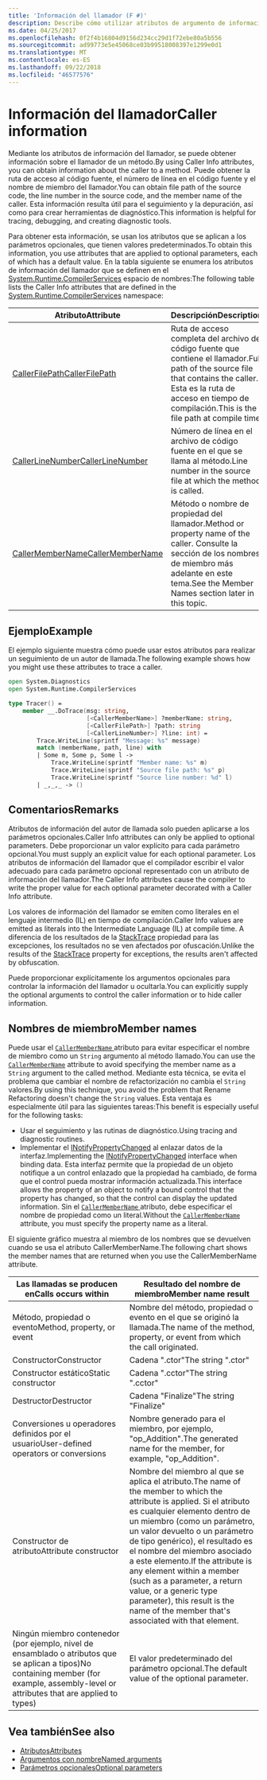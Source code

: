 ```yaml
---
title: 'Información del llamador (F #)'
description: Describe cómo utilizar atributos de argumento de información del autor de llamada para obtener información del llamador de un método.
ms.date: 04/25/2017
ms.openlocfilehash: 0f2f4b16804d9156d234cc29d1f72ebe80a5b556
ms.sourcegitcommit: ad99773e5e45068ce03b99518008397e1299e0d1
ms.translationtype: MT
ms.contentlocale: es-ES
ms.lasthandoff: 09/22/2018
ms.locfileid: "46577576"
---
```

# <a name="caller-information"></a><span data-ttu-id="550c1-103">Información del llamador</span><span class="sxs-lookup"><span data-stu-id="550c1-103">Caller information</span></span>

<span data-ttu-id="550c1-104">Mediante los atributos de información del llamador, se puede obtener información sobre el llamador de un método.</span><span class="sxs-lookup"><span data-stu-id="550c1-104">By using Caller Info attributes, you can obtain information about the caller to a method.</span></span> <span data-ttu-id="550c1-105">Puede obtener la ruta de acceso al código fuente, el número de línea en el código fuente y el nombre de miembro del llamador.</span><span class="sxs-lookup"><span data-stu-id="550c1-105">You can obtain file path of the source code, the line number in the source code, and the member name of the caller.</span></span> <span data-ttu-id="550c1-106">Esta información resulta útil para el seguimiento y la depuración, así como para crear herramientas de diagnóstico.</span><span class="sxs-lookup"><span data-stu-id="550c1-106">This information is helpful for tracing, debugging, and creating diagnostic tools.</span></span>

<span data-ttu-id="550c1-107">Para obtener esta información, se usan los atributos que se aplican a los parámetros opcionales, que tienen valores predeterminados.</span><span class="sxs-lookup"><span data-stu-id="550c1-107">To obtain this information, you use attributes that are applied to optional parameters, each of which has a default value.</span></span> <span data-ttu-id="550c1-108">En la tabla siguiente se enumera los atributos de información del llamador que se definen en el [System.Runtime.CompilerServices](/dotnet/api/system.runtime.compilerservices) espacio de nombres:</span><span class="sxs-lookup"><span data-stu-id="550c1-108">The following table lists the Caller Info attributes that are defined in the [System.Runtime.CompilerServices](/dotnet/api/system.runtime.compilerservices) namespace:</span></span>

|<span data-ttu-id="550c1-109">Atributo</span><span class="sxs-lookup"><span data-stu-id="550c1-109">Attribute</span></span>|<span data-ttu-id="550c1-110">Descripción</span><span class="sxs-lookup"><span data-stu-id="550c1-110">Description</span></span>|<span data-ttu-id="550c1-111">Tipo</span><span class="sxs-lookup"><span data-stu-id="550c1-111">Type</span></span>|
|---------|-----------|----|
|[<span data-ttu-id="550c1-112">CallerFilePath</span><span class="sxs-lookup"><span data-stu-id="550c1-112">CallerFilePath</span></span>](/dotnet/api/system.runtime.compilerservices.callerfilepathattribute)|<span data-ttu-id="550c1-113">Ruta de acceso completa del archivo de código fuente que contiene el llamador.</span><span class="sxs-lookup"><span data-stu-id="550c1-113">Full path of the source file that contains the caller.</span></span> <span data-ttu-id="550c1-114">Esta es la ruta de acceso en tiempo de compilación.</span><span class="sxs-lookup"><span data-stu-id="550c1-114">This is the file path at compile time.</span></span>|`String`
|[<span data-ttu-id="550c1-115">CallerLineNumber</span><span class="sxs-lookup"><span data-stu-id="550c1-115">CallerLineNumber</span></span>](/dotnet/api/system.runtime.compilerservices.callerlinenumberattribute)|<span data-ttu-id="550c1-116">Número de línea en el archivo de código fuente en el que se llama al método.</span><span class="sxs-lookup"><span data-stu-id="550c1-116">Line number in the source file at which the method is called.</span></span>|`Integer`|
|[<span data-ttu-id="550c1-117">CallerMemberName</span><span class="sxs-lookup"><span data-stu-id="550c1-117">CallerMemberName</span></span>](/dotnet/api/system.runtime.compilerservices.callermembernameattribute)|<span data-ttu-id="550c1-118">Método o nombre de propiedad del llamador.</span><span class="sxs-lookup"><span data-stu-id="550c1-118">Method or property name of the caller.</span></span> <span data-ttu-id="550c1-119">Consulte la sección de los nombres de miembro más adelante en este tema.</span><span class="sxs-lookup"><span data-stu-id="550c1-119">See the Member Names section later in this topic.</span></span>|`String`|

## <a name="example"></a><span data-ttu-id="550c1-120">Ejemplo</span><span class="sxs-lookup"><span data-stu-id="550c1-120">Example</span></span>

<span data-ttu-id="550c1-121">El ejemplo siguiente muestra cómo puede usar estos atributos para realizar un seguimiento de un autor de llamada.</span><span class="sxs-lookup"><span data-stu-id="550c1-121">The following example shows how you might use these attributes to trace a caller.</span></span>

```fsharp
open System.Diagnostics
open System.Runtime.CompilerServices

type Tracer() =
    member __.DoTrace(msg: string,
                      [<CallerMemberName>] ?memberName: string,
                      [<CallerFilePath>] ?path: string
                      [<CallerLineNumber>] ?line: int) =
        Trace.WriteLine(sprintf "Message: %s" message)
        match (memberName, path, line) with
        | Some m, Some p, Some l ->
            Trace.WriteLine(sprintf "Member name: %s" m)
            Trace.WriteLine(sprintf "Source file path: %s" p)
            Trace.WriteLine(sprintf "Source line number: %d" l)
        | _,_,_ -> ()
```

## <a name="remarks"></a><span data-ttu-id="550c1-122">Comentarios</span><span class="sxs-lookup"><span data-stu-id="550c1-122">Remarks</span></span>

<span data-ttu-id="550c1-123">Atributos de información del autor de llamada solo pueden aplicarse a los parámetros opcionales.</span><span class="sxs-lookup"><span data-stu-id="550c1-123">Caller Info attributes can only be applied to optional parameters.</span></span> <span data-ttu-id="550c1-124">Debe proporcionar un valor explícito para cada parámetro opcional.</span><span class="sxs-lookup"><span data-stu-id="550c1-124">You must supply an explicit value for each optional parameter.</span></span> <span data-ttu-id="550c1-125">Los atributos de información del llamador que el compilador escribir el valor adecuado para cada parámetro opcional representado con un atributo de información del llamador.</span><span class="sxs-lookup"><span data-stu-id="550c1-125">The Caller Info attributes cause the compiler to write the proper value for each optional parameter decorated with a Caller Info attribute.</span></span>

<span data-ttu-id="550c1-126">Los valores de información del llamador se emiten como literales en el lenguaje intermedio (IL) en tiempo de compilación.</span><span class="sxs-lookup"><span data-stu-id="550c1-126">Caller Info values are emitted as literals into the Intermediate Language (IL) at compile time.</span></span> <span data-ttu-id="550c1-127">A diferencia de los resultados de la [StackTrace](/dotnet/api/system.diagnostics.stacktrace) propiedad para las excepciones, los resultados no se ven afectados por ofuscación.</span><span class="sxs-lookup"><span data-stu-id="550c1-127">Unlike the results of the [StackTrace](/dotnet/api/system.diagnostics.stacktrace) property for exceptions, the results aren't affected by obfuscation.</span></span>

<span data-ttu-id="550c1-128">Puede proporcionar explícitamente los argumentos opcionales para controlar la información del llamador u ocultarla.</span><span class="sxs-lookup"><span data-stu-id="550c1-128">You can explicitly supply the optional arguments to control the caller information or to hide caller information.</span></span>

## <a name="member-names"></a><span data-ttu-id="550c1-129">Nombres de miembro</span><span class="sxs-lookup"><span data-stu-id="550c1-129">Member names</span></span>

<span data-ttu-id="550c1-130">Puede usar el [ `CallerMemberName` ](/dotnet/api/system.runtime.compilerservices.callermembernameattribute) atributo para evitar especificar el nombre de miembro como un `String` argumento al método llamado.</span><span class="sxs-lookup"><span data-stu-id="550c1-130">You can use the [`CallerMemberName`](/dotnet/api/system.runtime.compilerservices.callermembernameattribute) attribute to avoid specifying the member name as a `String` argument to the called method.</span></span> <span data-ttu-id="550c1-131">Mediante esta técnica, se evita el problema que cambiar el nombre de refactorización no cambia el `String` valores.</span><span class="sxs-lookup"><span data-stu-id="550c1-131">By using this technique, you avoid the problem that Rename Refactoring doesn't change the `String` values.</span></span> <span data-ttu-id="550c1-132">Esta ventaja es especialmente útil para las siguientes tareas:</span><span class="sxs-lookup"><span data-stu-id="550c1-132">This benefit is especially useful for the following tasks:</span></span>

* <span data-ttu-id="550c1-133">Usar el seguimiento y las rutinas de diagnóstico.</span><span class="sxs-lookup"><span data-stu-id="550c1-133">Using tracing and diagnostic routines.</span></span>
* <span data-ttu-id="550c1-134">Implementar el [INotifyPropertyChanged](/dotnet/api/system.componentmodel.inotifypropertychanged) al enlazar datos de la interfaz.</span><span class="sxs-lookup"><span data-stu-id="550c1-134">Implementing the [INotifyPropertyChanged](/dotnet/api/system.componentmodel.inotifypropertychanged) interface when binding data.</span></span> <span data-ttu-id="550c1-135">Esta interfaz permite que la propiedad de un objeto notifique a un control enlazado que la propiedad ha cambiado, de forma que el control pueda mostrar información actualizada.</span><span class="sxs-lookup"><span data-stu-id="550c1-135">This interface allows the property of an object to notify a bound control that the property has changed, so that the control can display the updated information.</span></span> <span data-ttu-id="550c1-136">Sin el [ `CallerMemberName` ](/dotnet/api/system.runtime.compilerservices.callermembernameattribute) atributo, debe especificar el nombre de propiedad como un literal.</span><span class="sxs-lookup"><span data-stu-id="550c1-136">Without the [`CallerMemberName`](/dotnet/api/system.runtime.compilerservices.callermembernameattribute) attribute, you must specify the property name as a literal.</span></span>

<span data-ttu-id="550c1-137">El siguiente gráfico muestra al miembro de los nombres que se devuelven cuando se usa el atributo CallerMemberName.</span><span class="sxs-lookup"><span data-stu-id="550c1-137">The following chart shows the member names that are returned when you use the CallerMemberName attribute.</span></span>

|<span data-ttu-id="550c1-138">Las llamadas se producen en</span><span class="sxs-lookup"><span data-stu-id="550c1-138">Calls occurs within</span></span>|<span data-ttu-id="550c1-139">Resultado del nombre de miembro</span><span class="sxs-lookup"><span data-stu-id="550c1-139">Member name result</span></span>|
|-------------------|------------------|
|<span data-ttu-id="550c1-140">Método, propiedad o evento</span><span class="sxs-lookup"><span data-stu-id="550c1-140">Method, property, or event</span></span>|<span data-ttu-id="550c1-141">Nombre del método, propiedad o evento en el que se originó la llamada.</span><span class="sxs-lookup"><span data-stu-id="550c1-141">The name of the method, property, or event from which the call originated.</span></span>|
|<span data-ttu-id="550c1-142">Constructor</span><span class="sxs-lookup"><span data-stu-id="550c1-142">Constructor</span></span>|<span data-ttu-id="550c1-143">Cadena ".ctor"</span><span class="sxs-lookup"><span data-stu-id="550c1-143">The string ".ctor"</span></span>|
|<span data-ttu-id="550c1-144">Constructor estático</span><span class="sxs-lookup"><span data-stu-id="550c1-144">Static constructor</span></span>|<span data-ttu-id="550c1-145">Cadena ".cctor"</span><span class="sxs-lookup"><span data-stu-id="550c1-145">The string ".cctor"</span></span>|
|<span data-ttu-id="550c1-146">Destructor</span><span class="sxs-lookup"><span data-stu-id="550c1-146">Destructor</span></span>|<span data-ttu-id="550c1-147">Cadena "Finalize"</span><span class="sxs-lookup"><span data-stu-id="550c1-147">The string "Finalize"</span></span>|
|<span data-ttu-id="550c1-148">Conversiones u operadores definidos por el usuario</span><span class="sxs-lookup"><span data-stu-id="550c1-148">User-defined operators or conversions</span></span>|<span data-ttu-id="550c1-149">Nombre generado para el miembro, por ejemplo, "op_Addition".</span><span class="sxs-lookup"><span data-stu-id="550c1-149">The generated name for the member, for example, "op_Addition".</span></span>|
|<span data-ttu-id="550c1-150">Constructor de atributo</span><span class="sxs-lookup"><span data-stu-id="550c1-150">Attribute constructor</span></span>|<span data-ttu-id="550c1-151">Nombre del miembro al que se aplica el atributo.</span><span class="sxs-lookup"><span data-stu-id="550c1-151">The name of the member to which the attribute is applied.</span></span> <span data-ttu-id="550c1-152">Si el atributo es cualquier elemento dentro de un miembro (como un parámetro, un valor devuelto o un parámetro de tipo genérico), el resultado es el nombre del miembro asociado a este elemento.</span><span class="sxs-lookup"><span data-stu-id="550c1-152">If the attribute is any element within a member (such as a parameter, a return value, or a generic type parameter), this result is the name of the member that's associated with that element.</span></span>|
|<span data-ttu-id="550c1-153">Ningún miembro contenedor (por ejemplo, nivel de ensamblado o atributos que se aplican a tipos)</span><span class="sxs-lookup"><span data-stu-id="550c1-153">No containing member (for example, assembly-level or attributes that are applied to types)</span></span>|<span data-ttu-id="550c1-154">El valor predeterminado del parámetro opcional.</span><span class="sxs-lookup"><span data-stu-id="550c1-154">The default value of the optional parameter.</span></span>|

## <a name="see-also"></a><span data-ttu-id="550c1-155">Vea también</span><span class="sxs-lookup"><span data-stu-id="550c1-155">See also</span></span>

- [<span data-ttu-id="550c1-156">Atributos</span><span class="sxs-lookup"><span data-stu-id="550c1-156">Attributes</span></span>](attributes.md)  
- [<span data-ttu-id="550c1-157">Argumentos con nombre</span><span class="sxs-lookup"><span data-stu-id="550c1-157">Named arguments</span></span>](parameters-and-arguments.md#named-arguments)  
- [<span data-ttu-id="550c1-158">Parámetros opcionales</span><span class="sxs-lookup"><span data-stu-id="550c1-158">Optional parameters</span></span>](parameters-and-arguments.md#optional-parameters)  
